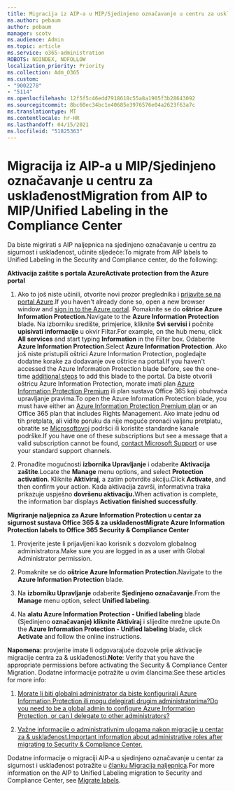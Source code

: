 ```yaml
---
title: Migracija iz AIP-a u MIP/Sjedinjeno označavanje u centru za usklađenost
ms.author: pebaum
author: pebaum
manager: scotv
ms.audience: Admin
ms.topic: article
ms.service: o365-administration
ROBOTS: NOINDEX, NOFOLLOW
localization_priority: Priority
ms.collection: Adm_O365
ms.custom:
- "9002278"
- "5114"
ms.openlocfilehash: 12f5f5c46edd7918618c55a8a1905f3b28643092
ms.sourcegitcommit: 8bc60ec34bc1e40685e3976576e04a2623f63a7c
ms.translationtype: MT
ms.contentlocale: hr-HR
ms.lasthandoff: 04/15/2021
ms.locfileid: "51825363"
---
```

# <a name="migration-from-aip-to-mipunified-labeling-in-the-compliance-center"></a><span data-ttu-id="d60cc-102">Migracija iz AIP-a u MIP/Sjedinjeno označavanje u centru za usklađenost</span><span class="sxs-lookup"><span data-stu-id="d60cc-102">Migration from AIP to MIP/Unified Labeling in the Compliance Center</span></span>

<span data-ttu-id="d60cc-103">Da biste migrirati s AIP naljepnica na sjedinjeno označavanje u centru za sigurnost i usklađenost, učinite sljedeće:</span><span class="sxs-lookup"><span data-stu-id="d60cc-103">To migrate from AIP labels to Unified Labeling in the Security and Compliance center, do the following:</span></span>

<span data-ttu-id="d60cc-104">**Aktivacija zaštite s portala Azure**</span><span class="sxs-lookup"><span data-stu-id="d60cc-104">**Activate protection from the Azure portal**</span></span>

1. <span data-ttu-id="d60cc-105">Ako to još niste učinili, otvorite novi prozor preglednika i [prijavite se na portal Azure](https://docs.microsoft.com/azure/information-protection/deploy-use/configure-policy#signing-in-to-the-azure-portal).</span><span class="sxs-lookup"><span data-stu-id="d60cc-105">If you haven't already done so, open a new browser window and [sign in to the Azure portal](https://docs.microsoft.com/azure/information-protection/deploy-use/configure-policy#signing-in-to-the-azure-portal).</span></span> <span data-ttu-id="d60cc-106">Pomaknite se do **oštrice Azure Information Protection.**</span><span class="sxs-lookup"><span data-stu-id="d60cc-106">Navigate to the **Azure Information Protection** blade.</span></span> <span data-ttu-id="d60cc-107">Na izborniku središte, primjerice, kliknite **Svi servisi i** počnite **upisivati informacije** u okvir Filtar.</span><span class="sxs-lookup"><span data-stu-id="d60cc-107">For example, on the hub menu, click **All services** and start typing **Information** in the Filter box.</span></span> <span data-ttu-id="d60cc-108">Odaberite **Azure Information Protection**.</span><span class="sxs-lookup"><span data-stu-id="d60cc-108">Select **Azure Information Protection**.</span></span> <span data-ttu-id="d60cc-109">Ako još niste pristupili oštrici Azure Information Protection, [](https://docs.microsoft.com/azure/information-protection/deploy-use/configure-policy#to-access-the-azure-information-protection-blade-for-the-first-time) pogledajte dodatne korake za dodavanje ove oštrice na portal.</span><span class="sxs-lookup"><span data-stu-id="d60cc-109">If you haven't accessed the Azure Information Protection blade before, see the one-time [additional steps](https://docs.microsoft.com/azure/information-protection/deploy-use/configure-policy#to-access-the-azure-information-protection-blade-for-the-first-time) to add this blade to the portal.</span></span> <span data-ttu-id="d60cc-110">Da biste otvorili oštricu Azure Information Protection, morate imati plan [Azure Information Protection Premium](https://www.microsoft.com/cloud-platform/azure-information-protection-pricing) ili plan sustava Office 365 koji obuhvaća upravljanje pravima.</span><span class="sxs-lookup"><span data-stu-id="d60cc-110">To open the Azure Information Protection blade, you must have either an [Azure Information Protection Premium plan](https://www.microsoft.com/cloud-platform/azure-information-protection-pricing) or an Office 365 plan that includes Rights Management.</span></span> <span data-ttu-id="d60cc-111">Ako imate jednu od tih pretplata, ali vidite poruku da nije moguće pronaći valjanu pretplatu, obratite se [Microsoftovoj](https://docs.microsoft.com/azure/information-protection/get-started/information-support#to-contact-microsoft-support) podršci ili koristite standardne kanale podrške.</span><span class="sxs-lookup"><span data-stu-id="d60cc-111">If you have one of these subscriptions but see a message that a valid subscription cannot be found, [contact Microsoft Support](https://docs.microsoft.com/azure/information-protection/get-started/information-support#to-contact-microsoft-support) or use your standard support channels.</span></span>

2. <span data-ttu-id="d60cc-112">Pronađite mogućnosti **izbornika Upravljanje** i odaberite **Aktivacija zaštite**.</span><span class="sxs-lookup"><span data-stu-id="d60cc-112">Locate the **Manage** menu options, and select **Protection activation**.</span></span> <span data-ttu-id="d60cc-113">Kliknite **Aktiviraj**, a zatim potvrdite akciju.</span><span class="sxs-lookup"><span data-stu-id="d60cc-113">Click **Activate**, and then confirm your action.</span></span> <span data-ttu-id="d60cc-114">Kada aktivacija završi, informativna traka prikazuje uspješno **dovršenu aktivaciju.**</span><span class="sxs-lookup"><span data-stu-id="d60cc-114">When activation is complete, the information bar displays **Activation finished successfully**.</span></span>

<span data-ttu-id="d60cc-115">**Migriranje naljepnica za Azure Information Protection u centar za sigurnost sustava Office 365 & za usklađenost**</span><span class="sxs-lookup"><span data-stu-id="d60cc-115">**Migrate Azure Information Protection labels to Office 365 Security & Compliance Center**</span></span>

1. <span data-ttu-id="d60cc-116">Provjerite jeste li prijavljeni kao korisnik s dozvolom globalnog administratora.</span><span class="sxs-lookup"><span data-stu-id="d60cc-116">Make sure you are logged in as a user with Global Administrator permission.</span></span>

2. <span data-ttu-id="d60cc-117">Pomaknite se do **oštrice Azure Information Protection.**</span><span class="sxs-lookup"><span data-stu-id="d60cc-117">Navigate to the **Azure Information Protection** blade.</span></span>

3. <span data-ttu-id="d60cc-118">Na **izborniku Upravljanje** odaberite **Sjedinjeno označavanje**.</span><span class="sxs-lookup"><span data-stu-id="d60cc-118">From the **Manage** menu option, select **Unified labeling**.</span></span>

4. <span data-ttu-id="d60cc-119">Na **alatu Azure Information Protection - Unified labeling** blade (Sjedinjeno **označavanje) kliknite Aktiviraj** i slijedite mrežne upute.</span><span class="sxs-lookup"><span data-stu-id="d60cc-119">On the **Azure Information Protection - Unified labeling** blade, click **Activate** and follow the online instructions.</span></span>

<span data-ttu-id="d60cc-120">**Napomena:** provjerite imate li odgovarajuće dozvole prije aktivacije migracije centra za & usklađenosti.</span><span class="sxs-lookup"><span data-stu-id="d60cc-120">**Note**: Verify that you have the appropriate permissions before activating the Security & Compliance Center Migration.</span></span> <span data-ttu-id="d60cc-121">Dodatne informacije potražite u ovim člancima:</span><span class="sxs-lookup"><span data-stu-id="d60cc-121">See these articles for more info:</span></span>

1. [<span data-ttu-id="d60cc-122">Morate li biti globalni administrator da biste konfigurirali Azure Information Protection ili mogu delegirati drugim administratorima?</span><span class="sxs-lookup"><span data-stu-id="d60cc-122">Do you need to be a global admin to configure Azure Information Protection, or can I delegate to other administrators?</span></span>](https://docs.microsoft.com/azure/information-protection/faqs#do-you-need-to-be-a-global-admin-to-configure-azure-information-protection-or-can-i-delegate-to-other-administrators)

2. [<span data-ttu-id="d60cc-123">Važne informacije o administrativnim ulogama nakon migracije u centar za & usklađenost.</span><span class="sxs-lookup"><span data-stu-id="d60cc-123">Important information about administrative roles after migrating to Security & Compliance Center.</span></span>](https://docs.microsoft.com/azure/information-protection/configure-policy-migrate-labels#important-information-about-administrative-roles)

<span data-ttu-id="d60cc-124">Dodatne informacije o migraciji AIP-a u sjedinjeno označavanje u centar za sigurnost i usklađenost potražite u [članku Migracija naljepnica](https://docs.microsoft.com/azure/information-protection/configure-policy-migrate-labels).</span><span class="sxs-lookup"><span data-stu-id="d60cc-124">For more information on the AIP to Unified Labeling migration to Security and Compliance Center, see [Migrate labels](https://docs.microsoft.com/azure/information-protection/configure-policy-migrate-labels).</span></span>
